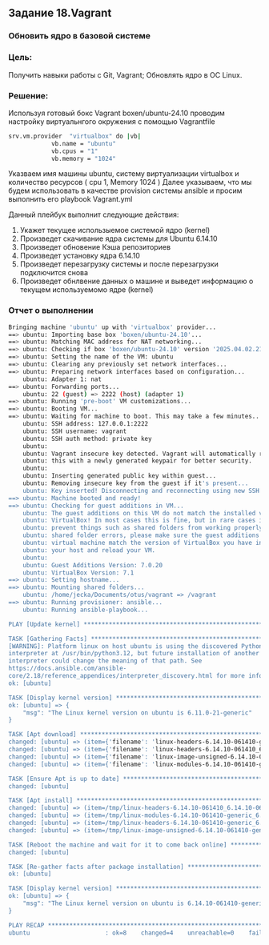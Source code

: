 
## Задание 18.Vagrant

### Обновить ядро в базовой системе

### Цель:
Получить навыки работы с Git, Vagrant;
Обновлять ядро в ОС Linux.


### Решение:

Используя готовый бокс Vagrant  boxen/ubuntu-24.10  проводим  настройку виртуальнгого окружения с помощью  Vagrantfile 
```bash 
srv.vm.provider  "virtualbox" do |vb|
            vb.name = "ubuntu"
            vb.cpus = "1"
            vb.memory = "1024"
```

Указваем имя машины ubuntu, систему виртуализации virtualbox и количество ресурсов ( cpu 1, Memory  1024  )
Далее указываем, что мы будем использовать в качестве provision  системы  ansible  и просим выполнить его playbook Vagrant.yml

Данный плейбук выполнит следующие действия:
1) Укажет текущее использыемое системой ядро (kernel)
2) Произведет скачивание ядра системы для Ubuntu 6.14.10
3) Произведет обновение Кэша репозиториев
4) Произведет установку ядра 6.14.10
5) Произведет перезагрузку системы и после перезагрузки подключится снова
6) Произведет обнлвение данных о машине и выведет информацию о текущем используемомо ядре (kernel)

### Отчет о выполнении
```bash
Bringing machine 'ubuntu' up with 'virtualbox' provider...
==> ubuntu: Importing base box 'boxen/ubuntu-24.10'...
==> ubuntu: Matching MAC address for NAT networking...
==> ubuntu: Checking if box 'boxen/ubuntu-24.10' version '2025.04.02.21' is up to date...
==> ubuntu: Setting the name of the VM: ubuntu
==> ubuntu: Clearing any previously set network interfaces...
==> ubuntu: Preparing network interfaces based on configuration...
    ubuntu: Adapter 1: nat
==> ubuntu: Forwarding ports...
    ubuntu: 22 (guest) => 2222 (host) (adapter 1)
==> ubuntu: Running 'pre-boot' VM customizations...
==> ubuntu: Booting VM...
==> ubuntu: Waiting for machine to boot. This may take a few minutes...
    ubuntu: SSH address: 127.0.0.1:2222
    ubuntu: SSH username: vagrant
    ubuntu: SSH auth method: private key
    ubuntu: 
    ubuntu: Vagrant insecure key detected. Vagrant will automatically replace
    ubuntu: this with a newly generated keypair for better security.
    ubuntu: 
    ubuntu: Inserting generated public key within guest...
    ubuntu: Removing insecure key from the guest if it's present...
    ubuntu: Key inserted! Disconnecting and reconnecting using new SSH key...
==> ubuntu: Machine booted and ready!
==> ubuntu: Checking for guest additions in VM...
    ubuntu: The guest additions on this VM do not match the installed version of
    ubuntu: VirtualBox! In most cases this is fine, but in rare cases it can
    ubuntu: prevent things such as shared folders from working properly. If you see
    ubuntu: shared folder errors, please make sure the guest additions within the
    ubuntu: virtual machine match the version of VirtualBox you have installed on
    ubuntu: your host and reload your VM.
    ubuntu: 
    ubuntu: Guest Additions Version: 7.0.20
    ubuntu: VirtualBox Version: 7.1
==> ubuntu: Setting hostname...
==> ubuntu: Mounting shared folders...
    ubuntu: /home/jecka/Documents/otus/vagrant => /vagrant
==> ubuntu: Running provisioner: ansible...
    ubuntu: Running ansible-playbook...

PLAY [Update kernel] ***********************************************************

TASK [Gathering Facts] *********************************************************
[WARNING]: Platform linux on host ubuntu is using the discovered Python
interpreter at /usr/bin/python3.12, but future installation of another Python
interpreter could change the meaning of that path. See
https://docs.ansible.com/ansible-
core/2.18/reference_appendices/interpreter_discovery.html for more information.
ok: [ubuntu]

TASK [Display kernel version] **************************************************
ok: [ubuntu] => {
    "msg": "The Linux kernel version on ubuntu is 6.11.0-21-generic"
}

TASK [Apt download] ************************************************************
changed: [ubuntu] => (item={'filename': 'linux-headers-6.14.10-061410-generic_6.14.10-061410.202506041434_amd64.deb', 'destdir': '/tmp'})
changed: [ubuntu] => (item={'filename': 'linux-headers-6.14.10-061410_6.14.10-061410.202506041434_all.deb', 'destdir': '/tmp'})
changed: [ubuntu] => (item={'filename': 'linux-image-unsigned-6.14.10-061410-generic_6.14.10-061410.202506041434_amd64.deb', 'destdir': '/tmp'})
changed: [ubuntu] => (item={'filename': 'linux-modules-6.14.10-061410-generic_6.14.10-061410.202506041434_amd64.deb', 'destdir': '/tmp'})

TASK [Ensure Apt is up to date] ************************************************
changed: [ubuntu]

TASK [Apt install] *************************************************************
changed: [ubuntu] => (item=/tmp/linux-headers-6.14.10-061410_6.14.10-061410.202506041434_all.deb)
changed: [ubuntu] => (item=/tmp/linux-modules-6.14.10-061410-generic_6.14.10-061410.202506041434_amd64.deb)
changed: [ubuntu] => (item=/tmp/linux-headers-6.14.10-061410-generic_6.14.10-061410.202506041434_amd64.deb)
changed: [ubuntu] => (item=/tmp/linux-image-unsigned-6.14.10-061410-generic_6.14.10-061410.202506041434_amd64.deb)

TASK [Reboot the machine and wait for it to come back online] ******************
changed: [ubuntu]

TASK [Re-gather facts after package installation] ******************************
ok: [ubuntu]

TASK [Display kernel version] **************************************************
ok: [ubuntu] => {
    "msg": "The Linux kernel version on ubuntu is 6.14.10-061410-generic"
}

PLAY RECAP *********************************************************************
ubuntu                     : ok=8    changed=4    unreachable=0    failed=0    skipped=0    rescued=0    ignored=0   
```